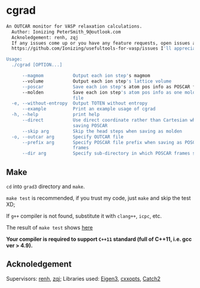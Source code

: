 # cgrad

```bash
An OUTCAR monitor for VASP relaxation calculations.
  Author: Ionizing PeterSmith_9@outlook.com
  Acknoledgement: renh, zqj
  If any issues come up or you have any feature requests, open issues at:
  https://github.com/Ionizing/usefultools-for-vasp/issues I'll appreciate it very much. ^_^

Usage:
  ./cgrad [OPTION...]

      --magmom           Output each ion step's magmom
      --volume           Output each ion step's lattice volume
      --poscar           Save each ion step's atom pos info as POSCAR frames
      --molden           Save each ion step's atom pos info as one molden
                         file
  -e, --without-entropy  Output TOTEN without entropy
      --example          Print an example usage of cgrad
  -h, --help             print help
      --direct           Use direct coordinate rather than Cartesian when
                         saving POSCAR
      --skip arg         Skip the head steps when saving as molden
  -o, --outcar arg       Specify OUTCAR file
      --prefix arg       Specify POSCAR file prefix when saving as POSCAR
                         frames
      --dir arg          Specify sub-directory in which POSCAR frames saved
```
## Make

`cd` into `grad3` directory and `make`.

`make test` is recommended, if you trust my code, just `make` and skip the test XD;

If `g++` compiler is not found, substitute it with `clang++`, `icpc`, etc.

The result of `make test` shows [here](./grad3/test_result.md)

**Your compiler is required to support `C++11` standard (full of C++11, i.e. gcc ver > 4.9).**

## Acknoledgement
Supervisors: [renh](https://github.com/renh), [zqj](https://github.com/QijingZheng);
Libraries used: [Eigen3](https://eigen.tuxfamily.org), [cxxopts](https://github.com/jarro2783/cxxopts), [Catch2](https://github.com/catchorg/Catch2)
